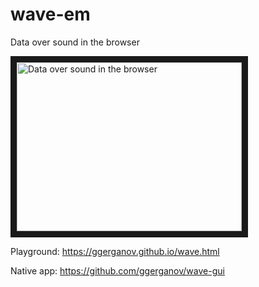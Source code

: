 # wave-em
Data over sound in the browser

<a href="http://www.youtube.com/watch?feature=player_embedded&v=HrMQjFGD_MU" target="_blank"><img src="http://img.youtube.com/vi/HrMQjFGD_MU/0.jpg" alt="Data over sound in the browser" width="360" height="270" border="10" /> </a>

Playground: https://ggerganov.github.io/wave.html

Native app: https://github.com/ggerganov/wave-gui
